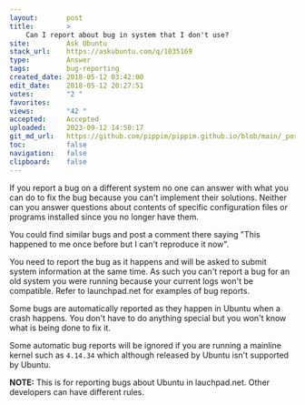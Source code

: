```yaml
---
layout:       post
title:        >
    Can I report about bug in system that I don't use?
site:         Ask Ubuntu
stack_url:    https://askubuntu.com/q/1035169
type:         Answer
tags:         bug-reporting
created_date: 2018-05-12 03:42:00
edit_date:    2018-05-12 20:27:51
votes:        "2 "
favorites:    
views:        "42 "
accepted:     Accepted
uploaded:     2023-09-12 14:50:17
git_md_url:   https://github.com/pippim/pippim.github.io/blob/main/_posts/2018/2018-05-12-Can-I-report-about-bug-in-system-that-I-don_t-use_.md
toc:          false
navigation:   false
clipboard:    false
---
```


If you report a bug on a different system no one can answer with what you can do to fix the bug because you can't implement their solutions. Neither can you answer questions about contents of specific configuration files or programs installed since you no longer have them.

You could find similar bugs and post a comment there saying "This happened to me once before but I can't reproduce it now".

You need to report the bug as it happens and will be asked to submit system information at the same time. As such you can't report a bug for an old system you were running because your current logs won't be compatible. Refer to launchpad.net for examples of bug reports.

Some bugs are automatically reported as they happen in Ubuntu when a crash happens. You don't have to do anything special but you won't know what is being done to fix it.

Some automatic bug reports will be ignored if you are running a mainline kernel such as `4.14.34` which although released by Ubuntu isn't supported by Ubuntu.

**NOTE:** This is for reporting bugs about Ubuntu in lauchpad.net. Other developers can have different rules.
